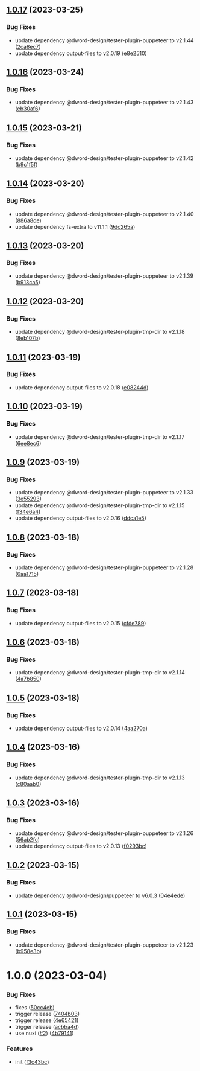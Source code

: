 ## [1.0.17](https://github.com/dword-design/nuxt-dev-server/compare/v1.0.16...v1.0.17) (2023-03-25)


### Bug Fixes

* update dependency @dword-design/tester-plugin-puppeteer to v2.1.44 ([2ca8ec7](https://github.com/dword-design/nuxt-dev-server/commit/2ca8ec7429f43217a523fa74b014b532da241670))
* update dependency output-files to v2.0.19 ([e8e2510](https://github.com/dword-design/nuxt-dev-server/commit/e8e25100395d2380cb6ab876a631f66bd03653b2))

## [1.0.16](https://github.com/dword-design/nuxt-dev-server/compare/v1.0.15...v1.0.16) (2023-03-24)


### Bug Fixes

* update dependency @dword-design/tester-plugin-puppeteer to v2.1.43 ([eb30af6](https://github.com/dword-design/nuxt-dev-server/commit/eb30af692957abd8ad2b5452a23aa06e9f5b9aef))

## [1.0.15](https://github.com/dword-design/nuxt-dev-server/compare/v1.0.14...v1.0.15) (2023-03-21)


### Bug Fixes

* update dependency @dword-design/tester-plugin-puppeteer to v2.1.42 ([b9c1f5f](https://github.com/dword-design/nuxt-dev-server/commit/b9c1f5f6ba1b2135f74cc66186cb68d416c9524b))

## [1.0.14](https://github.com/dword-design/nuxt-dev-server/compare/v1.0.13...v1.0.14) (2023-03-20)


### Bug Fixes

* update dependency @dword-design/tester-plugin-puppeteer to v2.1.40 ([886a8de](https://github.com/dword-design/nuxt-dev-server/commit/886a8de7d25bceb8e7e961dcdcb73e35fba8acba))
* update dependency fs-extra to v11.1.1 ([9dc265a](https://github.com/dword-design/nuxt-dev-server/commit/9dc265a7e48d8b79abf034fb2a3619fbea982924))

## [1.0.13](https://github.com/dword-design/nuxt-dev-server/compare/v1.0.12...v1.0.13) (2023-03-20)


### Bug Fixes

* update dependency @dword-design/tester-plugin-puppeteer to v2.1.39 ([b913ca5](https://github.com/dword-design/nuxt-dev-server/commit/b913ca57177497e2d2cc4da8c31f8166ec059b95))

## [1.0.12](https://github.com/dword-design/nuxt-dev-server/compare/v1.0.11...v1.0.12) (2023-03-20)


### Bug Fixes

* update dependency @dword-design/tester-plugin-tmp-dir to v2.1.18 ([8eb107b](https://github.com/dword-design/nuxt-dev-server/commit/8eb107b7f7934e481f76019c97de8c482ff3d11e))

## [1.0.11](https://github.com/dword-design/nuxt-dev-server/compare/v1.0.10...v1.0.11) (2023-03-19)


### Bug Fixes

* update dependency output-files to v2.0.18 ([e08244d](https://github.com/dword-design/nuxt-dev-server/commit/e08244d1b98144878ac10052be7ce90834b4509e))

## [1.0.10](https://github.com/dword-design/nuxt-dev-server/compare/v1.0.9...v1.0.10) (2023-03-19)


### Bug Fixes

* update dependency @dword-design/tester-plugin-tmp-dir to v2.1.17 ([6ee8ec6](https://github.com/dword-design/nuxt-dev-server/commit/6ee8ec60e7f681191104cdf24c79986edef5f144))

## [1.0.9](https://github.com/dword-design/nuxt-dev-server/compare/v1.0.8...v1.0.9) (2023-03-19)


### Bug Fixes

* update dependency @dword-design/tester-plugin-puppeteer to v2.1.33 ([3e55293](https://github.com/dword-design/nuxt-dev-server/commit/3e5529323b0b21be8a3cf78fe00e56e7d97da47e))
* update dependency @dword-design/tester-plugin-tmp-dir to v2.1.15 ([f34e6a4](https://github.com/dword-design/nuxt-dev-server/commit/f34e6a441c8c115a4d89d874ade6aaa690a7108e))
* update dependency output-files to v2.0.16 ([ddca1e5](https://github.com/dword-design/nuxt-dev-server/commit/ddca1e51d6a560cf39c9072c2b5e02c755e72857))

## [1.0.8](https://github.com/dword-design/nuxt-dev-server/compare/v1.0.7...v1.0.8) (2023-03-18)


### Bug Fixes

* update dependency @dword-design/tester-plugin-puppeteer to v2.1.28 ([6aa1715](https://github.com/dword-design/nuxt-dev-server/commit/6aa1715b20f0192c1db945281599eacdbbd2816c))

## [1.0.7](https://github.com/dword-design/nuxt-dev-server/compare/v1.0.6...v1.0.7) (2023-03-18)


### Bug Fixes

* update dependency output-files to v2.0.15 ([cfde789](https://github.com/dword-design/nuxt-dev-server/commit/cfde789e80805c6e1c0f82b7ef5dfad215d1ec65))

## [1.0.6](https://github.com/dword-design/nuxt-dev-server/compare/v1.0.5...v1.0.6) (2023-03-18)


### Bug Fixes

* update dependency @dword-design/tester-plugin-tmp-dir to v2.1.14 ([4a7b850](https://github.com/dword-design/nuxt-dev-server/commit/4a7b8503f84d2db22049f06380c83e96e1a9a707))

## [1.0.5](https://github.com/dword-design/nuxt-dev-server/compare/v1.0.4...v1.0.5) (2023-03-18)


### Bug Fixes

* update dependency output-files to v2.0.14 ([4aa270a](https://github.com/dword-design/nuxt-dev-server/commit/4aa270aa7051cbe048c0571b5c3f90f7e66906a0))

## [1.0.4](https://github.com/dword-design/nuxt-dev-server/compare/v1.0.3...v1.0.4) (2023-03-16)


### Bug Fixes

* update dependency @dword-design/tester-plugin-tmp-dir to v2.1.13 ([c80aab0](https://github.com/dword-design/nuxt-dev-server/commit/c80aab0a9e5af89f5c5ecb72415dde4970125680))

## [1.0.3](https://github.com/dword-design/nuxt-dev-server/compare/v1.0.2...v1.0.3) (2023-03-16)


### Bug Fixes

* update dependency @dword-design/tester-plugin-puppeteer to v2.1.26 ([56ab2fc](https://github.com/dword-design/nuxt-dev-server/commit/56ab2fc85a21cc560bd7da55e37e4134fe8cbf88))
* update dependency output-files to v2.0.13 ([f0293bc](https://github.com/dword-design/nuxt-dev-server/commit/f0293bca506a67d33605fea36817a5070e87f132))

## [1.0.2](https://github.com/dword-design/nuxt-dev-server/compare/v1.0.1...v1.0.2) (2023-03-15)


### Bug Fixes

* update dependency @dword-design/puppeteer to v6.0.3 ([04e4ede](https://github.com/dword-design/nuxt-dev-server/commit/04e4eded0cbfa36548da49223d0d183f380a93a5))

## [1.0.1](https://github.com/dword-design/nuxt-dev-server/compare/v1.0.0...v1.0.1) (2023-03-15)


### Bug Fixes

* update dependency @dword-design/tester-plugin-puppeteer to v2.1.23 ([b958e3b](https://github.com/dword-design/nuxt-dev-server/commit/b958e3baeec39590d0112ada4a544cc53f9b45d9))

# 1.0.0 (2023-03-04)


### Bug Fixes

* fixes ([50cc4eb](https://github.com/dword-design/nuxt-dev-server/commit/50cc4eb9e7c6c77eeabaa1c71699abe01613eede))
* trigger release ([7404b03](https://github.com/dword-design/nuxt-dev-server/commit/7404b03d215112825f973fb07d1c82660a899d0e))
* trigger release ([4e65421](https://github.com/dword-design/nuxt-dev-server/commit/4e65421c5ea6008d268c2b189aba693c0fbe69c0))
* trigger release ([acbba4d](https://github.com/dword-design/nuxt-dev-server/commit/acbba4dce62d68ae3624eec55acf34d4f68e777a))
* use nuxi ([#2](https://github.com/dword-design/nuxt-dev-server/issues/2)) ([4b79141](https://github.com/dword-design/nuxt-dev-server/commit/4b791417388e42e5917463219ddab636e0b86dd0))


### Features

* init ([f3c43bc](https://github.com/dword-design/nuxt-dev-server/commit/f3c43bc3277ab8ecbb52f8fab41b5456c12c42ef))
